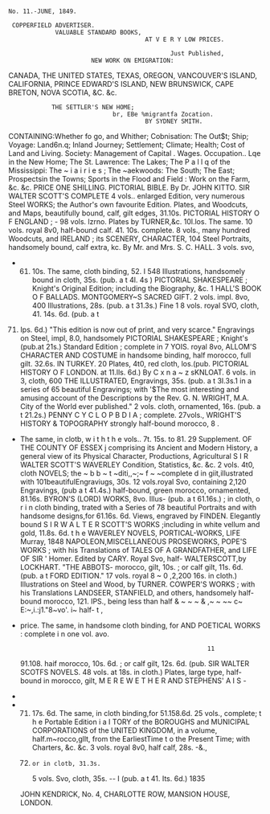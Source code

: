                                                                                           No. 11.-JUNE, 1849.

     COPPERFIELD ADVERTISER.
                 VALUABLE STANDARD BOOKS,
                                          AT V E R Y LOW PRICES.

                                                 Just Published,
                           NEW WORK ON EMIGRATION:
 CANADA, THE UNITED STATES, TEXAS, OREGON, VANCOUVER'S ISLAND, CALIFORNIA,
    PRINCE EDWARD'S ISLAND, NEW BRUNSWICK, CAPE BRETON, NOVA SCOTIA,
                                   &C. &c.

                THE SETTLER'S NEW HOME;
                                 br, EBe %migrantfa Zocation.
                                          BY SYDNEY SMITH.
CONTAINING:Whether fo go, and Whither; Cobnisation: The Out$t; Ship; Voyage: Land6n.q; Inland
  Journey; Settlement; Climate; Health; Cost of Land and Living. Society: Management of Capital .
  Wages. Occupation.. Lqe in the New Home; The St. Lawrence: The Lakes; The P a l l q of the Mississippi:
  The ~ i a i r i e s ; The ~aekwoods: The South; The East; Prospectsin the Towns; Sports in the Flood and
  Field : Work on the Farm, &c. &c.
                                            PRICE ONE SHILLING.
PICTORIAL BIBLE. By Dr.              JOHN KITTO.                    SIR     WALTER           SCOTT'S        COMPLETE
    4 vols.. enlarged Edition, very numerous Steel                     WORKS; the Author's own favourite Edition.
    Plates, and Woodcuts, and Maps, beautifully
    bound, calf, gilt edges, 31.10s.
PICTORIAL HISTORY O F ENGLAND ;
                                                                    -  98 vols. lzrno. Plates by TURNER,&c. 10l.los.
                                                                             The same. 10 vols. royal 8v0, half-bound
                                                                       calf. 41. 10s.
    complete. 8 vols., many hundred Woodcuts, and                   IRELAND ; its SCENERY, CHARACTER,
    104 Steel Portraits, handsomely bound, calf extra,                 kc. By Mr. and Mrs. S. C. HALL. 3 vols. svo,
-   61. 10s.
          The same, cloth binding, 52.                 I
                                                                       548 Illustrations, handsomely bound in cloth, 35s.
                                                                       (pub. a t 4l. 4s )
PICTORIAL         SHAKESPEARE ; Knight's
   Original Edition; including the Biography, &c.               1   HALL'S BOOK O F BALLADS.
                                                                    MONTGOMERY~S SACRED GIFT.
                                                                                                                    2 vols.
                                                                       impl. 8vo, 400 Illustrations, 28s. (pub. a t 31.3s.)
                                                                                                                       Fine
                                                                1
   8 vols. royal SVO, cloth, 41. 14s. 6d. (pub. a t
   71. Ips. 6d.)
 "This edition is now out of print, and very scarce."                  Engravings on Steel, impl, 8.0,          handsomely
PICTORIAL SHAKESPEARE ; Knight's                                                (pub.at 21s.)
   Standard Edition ; complete in 7 YOIS. royal 8vo,                ALLOM'S CHARACTER AND COSTUME
   in handsome binding, half morocco, full gilt. 32.6s.                IN TURKEY. 20 Plates, 4t0, red cloth, los.(pub.
PICTORIAL          HISTORY         O F LONDON.                         at 11.lls. 6d.)
    By C x n a ~ z sKNLOAT. 6 vols. in 3, cloth, 600                THE                               ILLUSTRATED,
    Engravings, 35s. (pub. a t 3I.3s.1                                 in a series of 65 beautiful Engravings; with
 '$The most interesting and amusing account of the                     Descriptions by the Rev. G. N. WRIGHT, M.A.
City of the World ever published."                                     2 vols. cloth, ornamented, 16s. (pub. a t 21.2s.)
PENNY C Y C L O P B D I A ; complete. 27vols.,                      WRIGHT'S HISTORY & TOPOGRAPHY
strongly half-bound morocco, 8 .
-    The same, in clotb, w i t h t h e
   vols.. 7t. 15s. to 81.
    29
                                          Supplement.
                                                                       OF THE COUNTY OF ESSEX j comprising its
                                                                       Ancient and Modern History, a general view of
                                                                       its Physical Character, Productions, Agricultural
S I R WALTER           SCOTT'S       WAVERLEY                          Condition, Statistics, &c. &c. 2 vols. 4t0, cloth
   NOVELS; the ~ b b ~ t ~diti,,~;~ f ~ ~complete
                                              d       in               giit,illustrated with 101beautifulEngraviugs, 30s.
   12 vols.royal Svo, containing 2,120 Engravings,                     (pub a t 41.4s.)
   half-bound, green morocco, ornamented, 81.16s.                   BYRON'S (LORD) WORKS, 8vo.                        Illus-
   (pub. a t 61.16s.) ; in cloth, o r i n cloth binding,               trated with a Series of 78 beautiful Portraits and
   with handsome designs,for 61.16s. 6d.                               Views, engraved by FINDEN. Elegantly bound
S I R W A L T E R SCOTT'S WORKS ;including                             in white vellum and gold, 11.8s. 6d.
   t h e WAVERLEY  NOVELS, PORTICAL-WORKS,       LIFE                                                       Murray, 1848
        NAPOLEON,MISCELLANEOUS        PROSEWORKS,                   POPE'S WORKS ; with his Translations of
   TALES OF A GRANDFATHER,         and LIFE OF SIR '                   Homer.      Edited by CARY. Royal Svo, half-
   WALTERSCOTT,by LOCKHART.         "THE ABBOTS-                       morocco, gilt, 10s. ; or calf gilt, 11s. 6d. (pub. a t
   FORD EDITION."        17 vols. royal 8 ~ 0 ,2,200                   16s. in cloth.)
   Illustrations on Steel and Wood, by TURNER.                      COWPER'S WORKS ; with his Translations
   LANDSEER, STANFIELD,     and others, handsomely
   half-bound morocco, 121. IPS., being less than half                 & ~ ~ ~ & ,~ ~ ~~ c~ E:~,i.:j1."8~vo'. i~ half-
                                                                                                                  t ,
-  price.
         The same, in handsome cloth binding, for                                                    AND
                                                                       POETICAL WORKS : complete i n one vol. avo.


                                                           11
   91.108.                                                             haif morocco, 10s. 6d. ; or calf gilt, 12s. 6d. (pub.
SIR WALTER SCOTFS NOVELS. 48 vols.                                     at 18s. in cloth.)
   Plates, large type, half-bound in morocco, gilt,                 M E R E W E T H E R AND STEPHENS' A I S -
-
-
   71. 17s. 6d.
         The same, in cloth binding,for 51.158.6d.
         25 vols., complete; t h e Portable Edition i a
                                                           I           TORY of the BOROUGHS and MUNICIPAL
                                                                       CORPORATIONS of the UNITED KINGDOM,
                      in a volume, half.m~rocco,gllt,                  from the EarliestTime t o the Present Time; with
                                                                       Charters, &c. &c. 3 vols. royal 8v0, half calf, 28s.
-&.,
   41.     or in clotb, 31.3s.
         5 vols. Svo, cloth, 35s.
                                     --
                                                           I           (pub. a t 41. Its. 6d.)                        1835


     JOHN KENDRICK, No. 4, CHARLOTTE ROW, MANSION HOUSE, LONDON.
